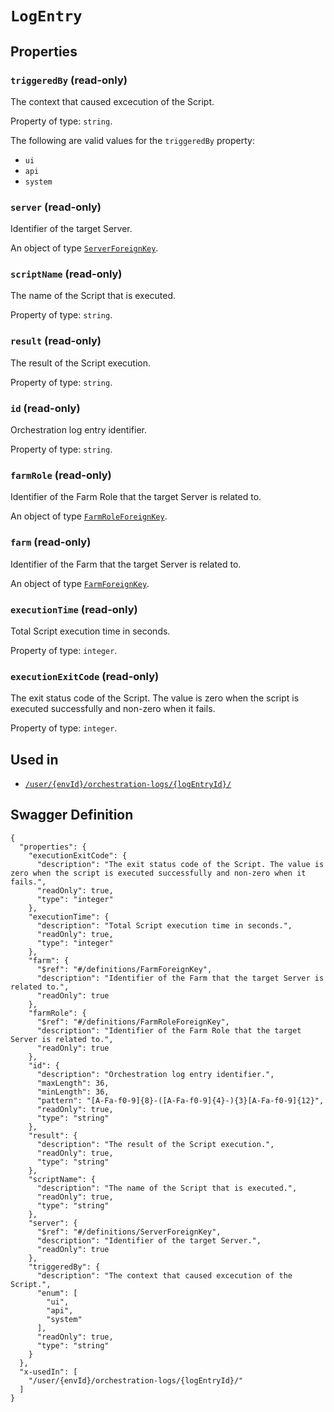 # `LogEntry` #







## Properties ##

### `triggeredBy` (read-only) ###

The context that caused excecution of the Script.


Property of type: `string`.

 
The following are valid values for the `triggeredBy` property:
  + `ui`
  + `api`
  + `system`



### `server` (read-only) ###

Identifier of the target Server.


An object of type [`ServerForeignKey`](./../definitions/ServerForeignKey.mkd).



### `scriptName` (read-only) ###

The name of the Script that is executed.


Property of type: `string`.




### `result` (read-only) ###

The result of the Script execution.


Property of type: `string`.




### `id` (read-only) ###

Orchestration log entry identifier.


Property of type: `string`.




### `farmRole` (read-only) ###

Identifier of the Farm Role that the target Server is related to.


An object of type [`FarmRoleForeignKey`](./../definitions/FarmRoleForeignKey.mkd).



### `farm` (read-only) ###

Identifier of the Farm that the target Server is related to.


An object of type [`FarmForeignKey`](./../definitions/FarmForeignKey.mkd).



### `executionTime` (read-only) ###

Total Script execution time in seconds.


Property of type: `integer`.




### `executionExitCode` (read-only) ###

The exit status code of the Script. The value is zero when the script is executed successfully and non-zero when it fails.


Property of type: `integer`.






## Used in ##

  + [`/user/{envId}/orchestration-logs/{logEntryId}/`](./../rest/api/v1beta0/user/{envId}/orchestration-logs/{logEntryId}/)

## Swagger Definition ##

    {
      "properties": {
        "executionExitCode": {
          "description": "The exit status code of the Script. The value is zero when the script is executed successfully and non-zero when it fails.", 
          "readOnly": true, 
          "type": "integer"
        }, 
        "executionTime": {
          "description": "Total Script execution time in seconds.", 
          "readOnly": true, 
          "type": "integer"
        }, 
        "farm": {
          "$ref": "#/definitions/FarmForeignKey", 
          "description": "Identifier of the Farm that the target Server is related to.", 
          "readOnly": true
        }, 
        "farmRole": {
          "$ref": "#/definitions/FarmRoleForeignKey", 
          "description": "Identifier of the Farm Role that the target Server is related to.", 
          "readOnly": true
        }, 
        "id": {
          "description": "Orchestration log entry identifier.", 
          "maxLength": 36, 
          "minLength": 36, 
          "pattern": "[A-Fa-f0-9]{8}-([A-Fa-f0-9]{4}-){3}[A-Fa-f0-9]{12}", 
          "readOnly": true, 
          "type": "string"
        }, 
        "result": {
          "description": "The result of the Script execution.", 
          "readOnly": true, 
          "type": "string"
        }, 
        "scriptName": {
          "description": "The name of the Script that is executed.", 
          "readOnly": true, 
          "type": "string"
        }, 
        "server": {
          "$ref": "#/definitions/ServerForeignKey", 
          "description": "Identifier of the target Server.", 
          "readOnly": true
        }, 
        "triggeredBy": {
          "description": "The context that caused excecution of the Script.", 
          "enum": [
            "ui", 
            "api", 
            "system"
          ], 
          "readOnly": true, 
          "type": "string"
        }
      }, 
      "x-usedIn": [
        "/user/{envId}/orchestration-logs/{logEntryId}/"
      ]
    }
